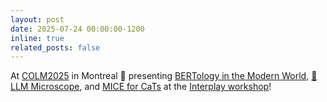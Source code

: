 ```yaml
---
layout: post
date: 2025-07-24 00:00:00-1200
inline: true
related_posts: false
---
```


At [COLM2025](https://colmweb.org) in Montreal :bagel: presenting [BERTology in the Modern World](https://arxiv.org/abs/2506.02132), [:microscope: LLM Microscope](https://nishantsubramani.github.io/assets/pdf/llm_microscope.pdf), and [MICE for CaTs](https://aclanthology.org/2025.naacl-long.615/) at the [Interplay workshop](https://interplay-workshop.github.io/)! 
